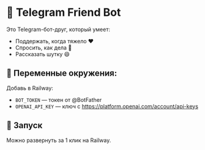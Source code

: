# 🤖 Telegram Friend Bot

Это Telegram-бот-друг, который умеет:

- Поддержать, когда тяжело ❤️
- Спросить, как дела 🤝
- Рассказать шутку 😄

## 🔧 Переменные окружения:

Добавь в Railway:

- `BOT_TOKEN` — токен от @BotFather
- `OPENAI_API_KEY` — ключ с https://platform.openai.com/account/api-keys

## 🚀 Запуск

Можно развернуть за 1 клик на Railway.
